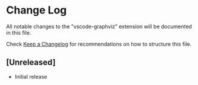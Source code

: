 # Change Log

All notable changes to the "vscode-graphviz" extension will be documented in this file.

Check [Keep a Changelog](http://keepachangelog.com/) for recommendations on how to structure this file.

## [Unreleased]

- Initial release